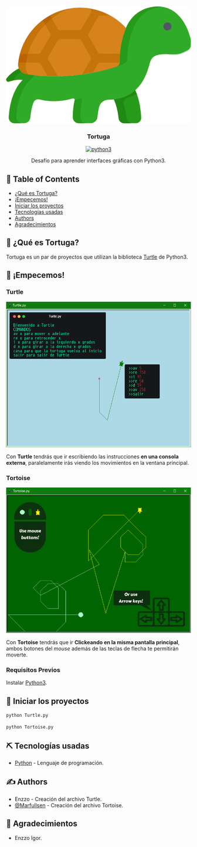 <p align="center">
  <a href="" rel="noopener">
 <img src="./docs/img/turtle.png" alt="Tortuga"></a>
</p>

<h3 align="center">Tortuga</h3>

<div align="center">

[![python3](https://img.shields.io/badge/Python-3.9.4-blue.svg)](https://www.python.org/)

</div>

<p align="center"> Desafío para aprender interfaces gráficas con Python3.
    <br> 
</p>

## 📝 Table of Contents

- [¿Qué es Tortuga?](#about)
- [¡Empecemos!](#getting_started)
- [Iniciar los proyectos](#usage)
- [Tecnologías usadas](#built_using)
- [Authors](#authors)
- [Agradecimientos](#acknowledgement)

## 🧐 ¿Qué es Tortuga? <a name = "about"></a>

Tortuga es un par de proyectos que utilizan la biblioteca [Turtle](https://docs.python.org/3/library/turtle.html) de Python3.

## 🏁 ¡Empecemos! <a name = "getting_started"></a>

### Turtle

<p align="center">
  <a href="./Turtle.py" rel="noopener">
 <img src="./docs/img/turtle.py.png" alt="Turtle by Enzzo"></a>
</p>

Con **Turtle** tendrás que ir escribiendo las instrucciones **en una consola externa**, paralelamente irás viendo los movimientos en la ventana principal.

### Tortoise

<p align="center">
  <a href="./Tortoise.py" rel="noopener">
 <img src="./docs/img/tortoise.py.png" alt="Tortoise by Marfullsen"></a>
</p>

Con **Tortoise** tendrás que ir **Clickeando en la misma pantalla principal**, ambos botones del _mouse_ además de las teclas de flecha te permitirán moverte.

### Requisitos Previos

Instalar [Python3](https://www.python.org/).

## 🎈 Iniciar los proyectos <a name="usage"></a>

```
python Turtle.py

python Tortoise.py
```

## ⛏️ Tecnologías usadas <a name = "built_using"></a>

- [Python](https://www.python.org/) - Lenguaje de programación.

## ✍️ Authors <a name = "authors"></a>

- Enzzo - Creación del archivo Turtle.
- [@Marfullsen](https://github.com/Marfullsen) - Creación del archivo Tortoise.

## 🎉 Agradecimientos <a name = "acknowledgement"></a>

- Enzzo Igor.